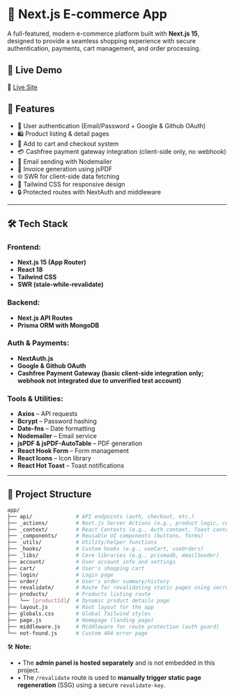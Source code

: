 # 🛒 Next.js E-commerce App

A full-featured, modern e-commerce platform built with **Next.js 15**, designed to provide a seamless shopping experience with secure authentication, payments, cart management, and order processing.

## 🚀 Live Demo

🔗 [Live Site](https://nextjs-ecom-ochre.vercel.app)

## 🧩 Features

- 🔐 User authentication (Email/Password + Google & Github OAuth)
- 🛍️ Product listing & detail pages
- 🛒 Add to cart and checkout system
- 💳 Cashfree payment gateway integration (client-side only, no webhook)
- 📧 Email sending with Nodemailer
- 📄 Invoice generation using jsPDF
- 🌐 SWR for client-side data fetching
- 🎨 Tailwind CSS for responsive design
- 🔒 Protected routes with NextAuth and middleware

---

## 🛠️ Tech Stack

### Frontend:
- **Next.js 15 (App Router)**
- **React 18**
- **Tailwind CSS**
- **SWR (stale-while-revalidate)**

### Backend:
- **Next.js API Routes**
- **Prisma ORM with MongoDB**

### Auth & Payments:
- **NextAuth.js**
- **Google & Github OAuth**
- **Cashfree Payment Gateway (basic client-side integration only; webhook not integrated due to unverified test account)**

### Tools & Utilities:
- **Axios** – API requests
- **Bcrypt** – Password hashing
- **Date-fns** – Date formatting
- **Nodemailer** – Email service
- **jsPDF & jsPDF-AutoTable** – PDF generation
- **React Hook Form** – Form management
- **React Icons** – Icon library
- **React Hot Toast** – Toast notifications

---

## 📂 Project Structure

```bash
app/
├── api/              # API endpoints (auth, checkout, etc.)
├── _actions/         # Next.js Server Actions (e.g., product logic, current user)
├── _context/         # React Contexts (e.g., Auth context, Toast context)
├── _components/      # Reusable UI components (buttons, forms)
├── _utils/           # Utility/helper functions
├── _hooks/           # Custom hooks (e.g., useCart, useOrders)
├── _libs/            # Core libraries (e.g., prismadb, emailSender)
├── account/          # User account info and settings
├── cart/             # User's shopping cart
├── login/            # Login page
├── order/            # User's order summary/history
├── revalidate/       # Route for revalidating static pages using secret key
├── products/         # Products listing route
│   └── [productId]/  # Dynamic product details page
├── layout.js         # Root layout for the app
├── globals.css       # Global Tailwind styles
├── page.js           # Homepage (landing page)
├── middleware.js     # Middleware for route protection (auth guard)
└── not-found.js      # Custom 404 error page
```

🛠 **Note:**

- • The **admin panel is hosted separately** and is not embedded in this project.  
- • The `/revalidate` route is used to **manually trigger static page regeneration** (SSG) using a secure `revalidate-key`.
